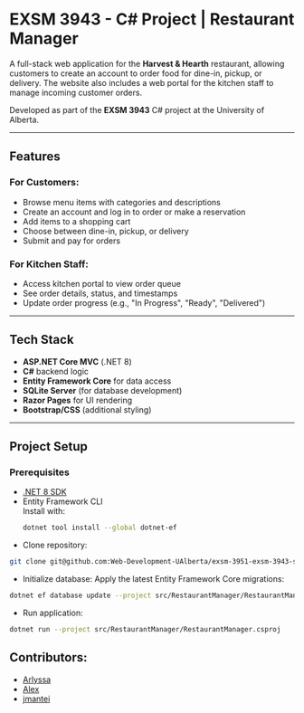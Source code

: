 # EXSM 3943 - C# Project | Restaurant Manager

A full-stack web application for the **Harvest & Hearth** restaurant, allowing customers to create an account to order food for dine-in, pickup, or delivery. The website also includes a web portal for the kitchen staff to manage incoming customer orders.

Developed as part of the **EXSM 3943** C# project at the University of Alberta.

---

## Features

### For Customers:
- Browse menu items with categories and descriptions
- Create an account and log in to order or make a reservation
- Add items to a shopping cart
- Choose between dine-in, pickup, or delivery
- Submit and pay for orders

### For Kitchen Staff:
- Access kitchen portal to view order queue
- See order details, status, and timestamps
- Update order progress (e.g., "In Progress", "Ready", "Delivered")

---

## Tech Stack

- **ASP.NET Core MVC** (.NET 8)
- **C#** backend logic
- **Entity Framework Core** for data access
- **SQLite Server** (for database development)
- **Razor Pages** for UI rendering
- **Bootstrap/CSS** (additional styling)

---

## Project Setup

### Prerequisites

- [.NET 8 SDK](https://dotnet.microsoft.com/en-us/download)
- Entity Framework CLI  
  Install with:  
  ```bash
  dotnet tool install --global dotnet-ef

- Clone repository:

```bash
git clone git@github.com:Web-Development-UAlberta/exsm-3951-exsm-3943-spring-2025-python-c-project-team-restaurant-c.git
```

- Initialize database:
Apply the latest Entity Framework Core migrations:
```bash
dotnet ef database update --project src/RestaurantManager/RestaurantManager.csproj
```

- Run application:

```bash
dotnet run --project src/RestaurantManager/RestaurantManager.csproj
```

## Contributors:

- [Arlyssa](https://github.com/Arlyssa)
- [Alex](https://github.com/Pewpy)
- [jmantei](https://github.com/jmantei)